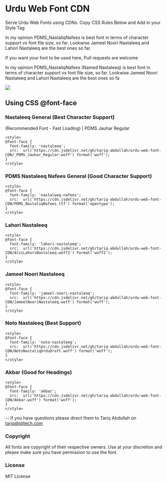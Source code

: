 # Urdu Web Font CDN
 
Serve Urdu Web Fonts using CDNs. Copy CSS Rules Below and Add in your Style Tag 

In my opinion PDMS_NastaliqNafees is best font in terms of character support vs font file size, so far. Lookwise Jameel Noori Nastaleeq and Lahori Nastaleeq are the best ones so far.

If you want your font to be used here, Pull requests are welcome


In my opinion PDMS_NastaliqNafees (Named Nastaleeq) is best font in terms of character support vs font file size, so far. Lookwise Jameel Noori Nastaleeq and Lahori Nastaleeq are the best ones so fa

![](https://data.jsdelivr.com/v1/package/gh/tariq-abdullah/urdu-web-font-CDN/badge)

## Using CSS @font-face

### Nastaleeq General (Best Character Support) 

(Recommended Font - Fast Loading) | PDMS Jauhar Regular
```
<style>
@font-face {
  font-family: 'nastaleeq';
  src:  url('https://cdn.jsdelivr.net/gh/tariq-abdullah/urdu-web-font-CDN/_PDMS_Jauhar_Regular.woff') format('woff');
}
</style>
```





### PDMS Nastaleeq Nafees General (Good Character Support)


```
<style>
@font-face {
  font-family: 'nastaleeq-nafees';
  src:  url('https://cdn.jsdelivr.net/gh/tariq-abdullah/urdu-web-font-CDN/PDMS_NastaliqNafees.ttf') format('opentype');
}
</style>
```




### Lahori Nastaleeq


```
<style>
@font-face {
  font-family: 'lahori-nastaleeq';
  src:  url('https://cdn.jsdelivr.net/gh/tariq-abdullah/urdu-web-font-CDN/AlviLahoriNastaleeq.woff2') format('woff2');
}
</style>
```


### Jameel Noori Nastaleeq


```
<style>
@font-face {
  font-family: 'jameel-noori-nastaleeq';
  src:  url('https://cdn.jsdelivr.net/gh/tariq-abdullah/urdu-web-font-CDN/JameelNooriNastaleeq.woff') format('woff');
}
</style>
```


### Noto Nastaleeq (Best Support)


```
<style>
@font-face {
  font-family: 'noto-nastaleeq';
  src:  url('https://cdn.jsdelivr.net/gh/tariq-abdullah/urdu-web-font-CDN/NotoNastaliqUrduDraft.woff') format('woff');
}
</style>
```



### Akbar (Good for Headings)


```
<style>
@font-face {
  font-family: 'akbar';
  src:  url('https://cdn.jsdelivr.net/gh/tariq-abdullah/urdu-web-font-CDN/Akbar.woff') format('woff');
}
</style>
```

--
if you have questions please direct them to Tariq Abdullah on tariq@iqltech.com


### Copyright

All fonts are copyright of their respective owners. Use at your discretion and please make sure you have permission to use the font.

### License

MIT License

